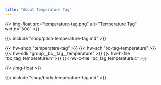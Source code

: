 ```yaml
---
title: "About Temperature Tag"
---
```


{{< img-float src="temperature-tag.png" alt="Temperature Tag" width="300" >}}

{{< include "shop/pitch-temperature-tag.md" >}}

{{< hw-shop "temperature-tag" >}}
{{< hw-sch "bc-tag-temperature" >}}
{{< hw-sdk "group__bc__tag__temperature" >}}
{{< hw-h-file "bc_tag_temperature.h" >}}
{{< hw-c-file "bc_tag_temperature.c" >}}

{{< /img-float >}}

{{< include "shop/body-temperature-tag.md" >}}
